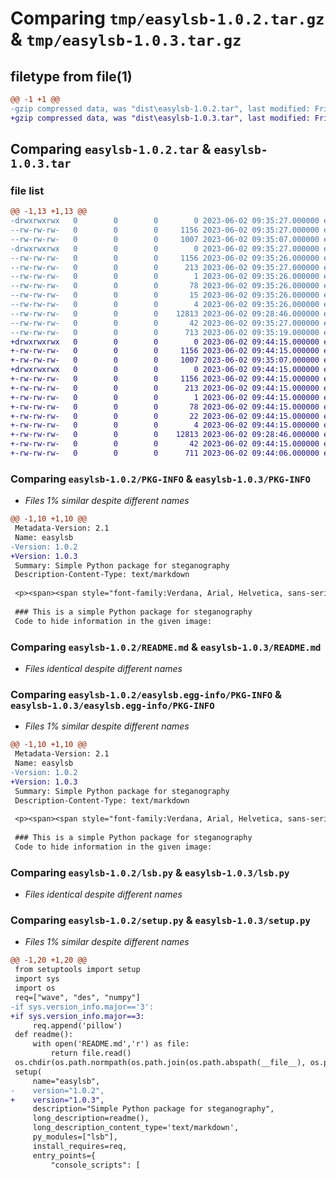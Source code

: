 # Comparing `tmp/easylsb-1.0.2.tar.gz` & `tmp/easylsb-1.0.3.tar.gz`

## filetype from file(1)

```diff
@@ -1 +1 @@
-gzip compressed data, was "dist\easylsb-1.0.2.tar", last modified: Fri Jun  2 09:35:27 2023, max compression
+gzip compressed data, was "dist\easylsb-1.0.3.tar", last modified: Fri Jun  2 09:44:15 2023, max compression
```

## Comparing `easylsb-1.0.2.tar` & `easylsb-1.0.3.tar`

### file list

```diff
@@ -1,13 +1,13 @@
-drwxrwxrwx   0        0        0        0 2023-06-02 09:35:27.000000 easylsb-1.0.2/
--rw-rw-rw-   0        0        0     1156 2023-06-02 09:35:27.000000 easylsb-1.0.2/PKG-INFO
--rw-rw-rw-   0        0        0     1007 2023-06-02 09:35:07.000000 easylsb-1.0.2/README.md
-drwxrwxrwx   0        0        0        0 2023-06-02 09:35:27.000000 easylsb-1.0.2/easylsb.egg-info/
--rw-rw-rw-   0        0        0     1156 2023-06-02 09:35:26.000000 easylsb-1.0.2/easylsb.egg-info/PKG-INFO
--rw-rw-rw-   0        0        0      213 2023-06-02 09:35:27.000000 easylsb-1.0.2/easylsb.egg-info/SOURCES.txt
--rw-rw-rw-   0        0        0        1 2023-06-02 09:35:26.000000 easylsb-1.0.2/easylsb.egg-info/dependency_links.txt
--rw-rw-rw-   0        0        0       78 2023-06-02 09:35:26.000000 easylsb-1.0.2/easylsb.egg-info/entry_points.txt
--rw-rw-rw-   0        0        0       15 2023-06-02 09:35:26.000000 easylsb-1.0.2/easylsb.egg-info/requires.txt
--rw-rw-rw-   0        0        0        4 2023-06-02 09:35:26.000000 easylsb-1.0.2/easylsb.egg-info/top_level.txt
--rw-rw-rw-   0        0        0    12813 2023-06-02 09:28:46.000000 easylsb-1.0.2/lsb.py
--rw-rw-rw-   0        0        0       42 2023-06-02 09:35:27.000000 easylsb-1.0.2/setup.cfg
--rw-rw-rw-   0        0        0      713 2023-06-02 09:35:19.000000 easylsb-1.0.2/setup.py
+drwxrwxrwx   0        0        0        0 2023-06-02 09:44:15.000000 easylsb-1.0.3/
+-rw-rw-rw-   0        0        0     1156 2023-06-02 09:44:15.000000 easylsb-1.0.3/PKG-INFO
+-rw-rw-rw-   0        0        0     1007 2023-06-02 09:35:07.000000 easylsb-1.0.3/README.md
+drwxrwxrwx   0        0        0        0 2023-06-02 09:44:15.000000 easylsb-1.0.3/easylsb.egg-info/
+-rw-rw-rw-   0        0        0     1156 2023-06-02 09:44:15.000000 easylsb-1.0.3/easylsb.egg-info/PKG-INFO
+-rw-rw-rw-   0        0        0      213 2023-06-02 09:44:15.000000 easylsb-1.0.3/easylsb.egg-info/SOURCES.txt
+-rw-rw-rw-   0        0        0        1 2023-06-02 09:44:15.000000 easylsb-1.0.3/easylsb.egg-info/dependency_links.txt
+-rw-rw-rw-   0        0        0       78 2023-06-02 09:44:15.000000 easylsb-1.0.3/easylsb.egg-info/entry_points.txt
+-rw-rw-rw-   0        0        0       22 2023-06-02 09:44:15.000000 easylsb-1.0.3/easylsb.egg-info/requires.txt
+-rw-rw-rw-   0        0        0        4 2023-06-02 09:44:15.000000 easylsb-1.0.3/easylsb.egg-info/top_level.txt
+-rw-rw-rw-   0        0        0    12813 2023-06-02 09:28:46.000000 easylsb-1.0.3/lsb.py
+-rw-rw-rw-   0        0        0       42 2023-06-02 09:44:15.000000 easylsb-1.0.3/setup.cfg
+-rw-rw-rw-   0        0        0      711 2023-06-02 09:44:06.000000 easylsb-1.0.3/setup.py
```

### Comparing `easylsb-1.0.2/PKG-INFO` & `easylsb-1.0.3/PKG-INFO`

 * *Files 1% similar despite different names*

```diff
@@ -1,10 +1,10 @@
 Metadata-Version: 2.1
 Name: easylsb
-Version: 1.0.2
+Version: 1.0.3
 Summary: Simple Python package for steganography
 Description-Content-Type: text/markdown
 
 <p><span><span style="font-family:Verdana, Arial, Helvetica, sans-serif;line-height:19px;text-indent:26px;"><span style="font-size:14px;"><span style="font-family:Arial;line-height:26px;"><br></span></span></span></span></p>
 
 ### This is a simple Python package for steganography
 Code to hide information in the given image:
```

### Comparing `easylsb-1.0.2/README.md` & `easylsb-1.0.3/README.md`

 * *Files identical despite different names*

### Comparing `easylsb-1.0.2/easylsb.egg-info/PKG-INFO` & `easylsb-1.0.3/easylsb.egg-info/PKG-INFO`

 * *Files 1% similar despite different names*

```diff
@@ -1,10 +1,10 @@
 Metadata-Version: 2.1
 Name: easylsb
-Version: 1.0.2
+Version: 1.0.3
 Summary: Simple Python package for steganography
 Description-Content-Type: text/markdown
 
 <p><span><span style="font-family:Verdana, Arial, Helvetica, sans-serif;line-height:19px;text-indent:26px;"><span style="font-size:14px;"><span style="font-family:Arial;line-height:26px;"><br></span></span></span></span></p>
 
 ### This is a simple Python package for steganography
 Code to hide information in the given image:
```

### Comparing `easylsb-1.0.2/lsb.py` & `easylsb-1.0.3/lsb.py`

 * *Files identical despite different names*

### Comparing `easylsb-1.0.2/setup.py` & `easylsb-1.0.3/setup.py`

 * *Files 1% similar despite different names*

```diff
@@ -1,20 +1,20 @@
 from setuptools import setup
 import sys
 import os
 req=["wave", "des", "numpy"]
-if sys.version_info.major=='3':
+if sys.version_info.major==3:
     req.append('pillow')
 def readme():
     with open('README.md','r') as file:
         return file.read()
 os.chdir(os.path.normpath(os.path.join(os.path.abspath(__file__), os.pardir)))
 setup(
     name="easylsb",
-    version="1.0.2",
+    version="1.0.3",
     description="Simple Python package for steganography",
     long_description=readme(),
     long_description_content_type='text/markdown',
     py_modules=["lsb"],
     install_requires=req,
     entry_points={
         "console_scripts": [
```

